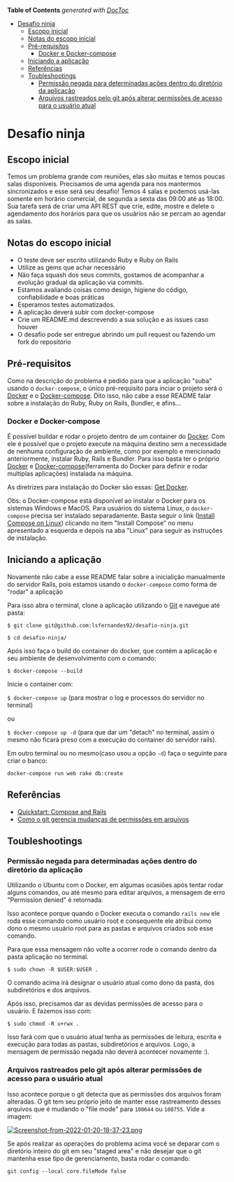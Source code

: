 <!-- START doctoc generated TOC please keep comment here to allow auto update -->
<!-- DON'T EDIT THIS SECTION, INSTEAD RE-RUN doctoc TO UPDATE -->
**Table of Contents**  *generated with [DocToc](https://github.com/thlorenz/doctoc)*

- [Desafio ninja](#desafio-ninja)
  - [Escopo inicial](#escopo-inicial)
  - [Notas do escopo inicial](#notas-do-escopo-inicial)
  - [Pré-requisitos](#pr%C3%A9-requisitos)
    - [Docker e Docker-compose](#docker-e-docker-compose)
  - [Iniciando a aplicação](#iniciando-a-aplica%C3%A7%C3%A3o)
  - [Referências](#refer%C3%AAncias)
  - [Toubleshootings](#toubleshootings)
    - [Permissão negada para determinadas ações dentro do diretório da aplicação](#permiss%C3%A3o-negada-para-determinadas-a%C3%A7%C3%B5es-dentro-do-diret%C3%B3rio-da-aplica%C3%A7%C3%A3o)
    - [Arquivos rastreados pelo git após alterar permissões de acesso para o usuário atual](#arquivos-rastreados-pelo-git-ap%C3%B3s-alterar-permiss%C3%B5es-de-acesso-para-o-usu%C3%A1rio-atual)

<!-- END doctoc generated TOC please keep comment here to allow auto update -->

# Desafio ninja

## Escopo inicial
Temos um problema grande com reuniões, elas são muitas e temos poucas salas disponíveis.
Precisamos de uma agenda para nos mantermos sincronizados e esse será seu desafio!
Temos 4 salas e podemos usá-las somente em horário comercial, de segunda a sexta das 09:00 até as 18:00.
Sua tarefa será de criar uma API REST que crie, edite, mostre e delete o agendamento dos horários para que os usuários não se percam ao agendar as salas.

## Notas do escopo inicial
- O teste deve ser escrito utilizando Ruby e Ruby on Rails
- Utilize as gems que achar necessário
- Não faça squash dos seus commits, gostamos de acompanhar a evolução gradual da aplicação via commits.
- Estamos avaliando coisas como design, higiene do código, confiabilidade e boas práticas
- Esperamos testes automatizados.
- A aplicação deverá subir com docker-compose
- Crie um README.md descrevendo a sua solução e as issues caso houver
- O desafio pode ser entregue abrindo um pull request ou fazendo um fork do repositório

## Pré-requisitos

Como na descrição do problema é pedido para que a aplicação "suba" usando o `docker-compose`, o único pré-requisito para inciar o projeto será o [Docker](https://www.docker.com/) e o [Docker-compose](https://docs.docker.com/compose/). Dito isso, não cabe a esse README falar sobre a instalação do Ruby, Ruby on Rails, Bundler, e afins...

### Docker e Docker-compose

É possível buildar e rodar o projeto dentro de um container do [Docker](https://www.docker.com/). Com ele é possível que o projeto execute na máquina destino sem a necessidade de nenhuma configuração de ambiente, como por exemplo e mencionado anteriormente, instalar Ruby, Rails e Bundler. Para isso basta ter o próprio [Docker](https://www.docker.com/) e [Docker-compose](https://docs.docker.com/compose/)(ferramenta do Docker para definir e rodar multiplas aplicações) instalada na máquina.

As diretrizes para instalação do Docker são essas: [Get Docker](https://www.docker.com/get-docker).

Obs: o Docker-compose está disponível ao instalar o Docker para os sistemas Windows e MacOS. Para usuários do sistema Linux, o `docker-compose` precisa ser instalado separadamente. Basta seguir o link ([Install Compose on Linux](https://docs.docker.com/compose/install/#install-compose)) clicando no item "Install Compose" no menu apresentado a esquerda e depois na aba "Linux" para seguir as instruções de instalação.

## Iniciando a aplicação

Novamente não cabe a esse README falar sobre a inicialição manualmente do servidor Rails, pois estamos usando o `docker-compose` como forma de "rodar" a aplicação

Para isso abra o terminal, clone a aplicação utilizando o [Git](https://git-scm.com/book/pt-br/v1/Primeiros-passos-Instalando-Git) e navegue até pasta:

`$ git clone git@github.com:lsfernandes92/desafio-ninja.git`

`$ cd desafio-ninja/`

Após isso faça o build do container do docker, que contém a aplicação e seu ambiente de desenvolvimento com o comando:

`$ docker-compose --build`

Inicie o container com:

`$ docker-compose up` (para mostrar o log e processos do servidor no terminal)

ou

`$ docker-compose up -d` (para que dar um "detach" no terminal, assim o mesmo não ficará preso com a execução do container do servidor rails).

Em outro terminal ou no mesmo(caso usou a opção `-d`) faça o seguinte para criar o banco:

`docker-compose run web rake db:create`

## Referências

  - [Quickstart: Compose and Rails](https://docs.docker.com/compose/rails/)
  - [Como o git gerencia mudanças de permissões em arquivos](https://medium.com/@tahteche/how-git-treats-changes-in-file-permissions-f71874ca239d)

## Toubleshootings

### Permissão negada para determinadas ações dentro do diretório da aplicação

Utilizando o Ubuntu com o Docker, em algumas ocasiões após tentar rodar alguns comandos, ou até mesmo para editar arquivos, a mensagem de erro "Permission denied" é retornada.

Isso acontece porque quando o Docker executa o comando `rails new` ele roda esse comando como usuário root e consequente ele atribui como dono o mesmo usuário root para as pastas e arquivos criados sob esse comando.

Para que essa mensagem não volte a ocorrer rode o comando dentro da pasta aplicação no terminal.

`$ sudo chown -R $USER:$USER .`

O comando acima irá designar o usuário atual como dono da pasta, dos subdiretórios e dos arquivos.

Após isso, precisamos dar as devidas permissões de acesso para o usuário. E fazemos isso com:

`$ sudo chmod -R u+rwx .`

Isso fará com que o usuário atual tenha as permissões de leitura, escrita e execução para todas as pastas, subdiretórios e arquivos. Logo, a mensagem de permissão negada não deverá acontecer novamente :).

### Arquivos rastreados pelo git após alterar permissões de acesso para o usuário atual

Isso acontece porque o git detecta que as permissões dos arquivos foram alteradas. O git tem seu próprio jeito de manter esse rastreamento desses arquivos que é mudando o "file mode" para `100644` ou `100755`. Vide a imagem:

[![Screenshot-from-2022-01-20-18-37-23.png](https://i.postimg.cc/9f2BY4hV/Screenshot-from-2022-01-20-18-37-23.png)](https://postimg.cc/QF65XdCn)

Se após realizar as operações do problema acima você se deparar com o diretório inteiro do git em seu "staged area" e não desejar que o git mantenha esse tipo de gerenciamento, basta rodar o comando:

`git config --local core.fileMode false`
